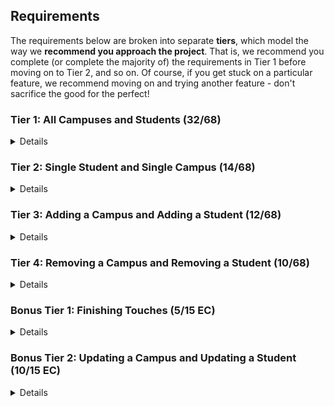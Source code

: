 ## Requirements

The requirements below are broken into separate **tiers**, which model the way we **recommend you approach the project**. That is, we recommend you complete (or complete the majority of) the requirements in Tier 1 before moving on to Tier 2, and so on. Of course, if you get stuck on a particular feature, we recommend moving on and trying another feature - don't sacrifice the good for the perfect!

### Tier 1: All Campuses and Students (32/68)

<details>

#### Frontend

- [x] Write a campuses sub-reducer to manage campuses in your Redux store
- [x] Write a students sub-reducer to manage students in your Redux store
- [x] Write a component to display a list of all campuses (at least their names and images)
- [x] Write a component to display a list of all students (at least their names)
- [x] Display the all-campuses component when the url matches `/campuses`
- [x] Display the all-students component when the url matches `/students`
- [x] Add a links to the navbar that can be used to navigate to the all-campuses view and the all-students view

#### Backend

- [x] Write a route to serve up all students
- [x] Write a route to serve up all campuses

- [x] Write a `campuses` model with the following information:
  - [x] name - not empty or null
  - [x] imageUrl - with a default value
  - [x] address - not empty or null
  - [x] description - extremely large text
- [x] Write a `students` model with the following information:
  - [x] firstName - not empty or null
  - [x] lastName - not empty or null
  - [x] email - not empty or null; must be a valid email
  - [x] imageUrl - with a default value
  - [x] gpa - decimal between 0.0 and 4.0
- [x] Students may be associated with at most one campus. Likewise, campuses may be associated with many students

#### Seed

- [x] Running the seed file creates campuses and students for demonstration purposes

#### Testing

- [x] React (AllCampuses): renders "No Campuses" if passed an empty array of campuses
- [x] React (AllStudents): renders "No Students" if passed an empty array of students
- [x] Redux (campuses): returns the initial state by default
- [x] Redux (students): returns the initial state by default
- [x] Express: GET /api/students responds with all students
- [x] Sequelize (Campus): requires name and address
- [x] Sequelize (Student): email must be a valid email
- [x] Navigation: navbar to navigate to home, campuses, students
- [x] Seed file: creates exactly one campus that has no students
- [x] Seed file: creates exactly one student that is not enrolled in a campus

Congrats! You have completed your first vertical slice! Make sure to `commit -m "Feature: Get All Campuses and Students"` before moving on (see RUBRIC.md - points are awarded/deducted for a proper git workflow)!

</details>

### Tier 2: Single Student and Single Campus (14/68)

<details>

#### Frontend

- [x] Write a component to display a single campus with the following information:
  - [x] The campus's name, image, address and description
  - [x] A list of the names of all students in that campus (or a helpful message if it doesn't have any students)
- [x] Display the appropriate campus's info when the url matches `/campuses/:campusId`
- [x] Clicking on a campus from the all-campuses view should navigate to show that campus in the single-campus view

- [x] Write a component to display a single student with the following information:
  - [x] The student's full name, email, image, and gpa
  - [x] The name of their campus (or a helpful message if they don't have one)
- [x] Display the appropriate student when the url matches `/students/:studentId`
- [x] Clicking on a student from the all-students view should navigate to show that student in the single-student view

- [x] Clicking on the name of a student in the single-campus view should navigate to show that student in the single-student view
- [x] Clicking on the name of a campus in the single-student view should navigate to show that campus in the single-campus view

#### Backend

- [x] Write a route to serve up a single campus (based on its id), _including that campuses' students_
- [x] Write a route to serve up a single student (based on their id), _including that student's campus_

Congrats! You have completed your second vertical slice! Make sure to `commit -m "Feature: Get Single Campus and Student"` before moving on (see RUBRIC.md - points are awarded/deducted for a proper git workflow)!

</details>

### Tier 3: Adding a Campus and Adding a Student (12/68)

<details>

#### Frontend

- [x] Write a component to display a form for adding a new campus that contains inputs for _at least_ the name and address.
- [x] Display this component EITHER as part of the all-campuses view, or as its own view
- [x] Submitting the form with a valid name/address should:

  - [x] Make an AJAX request that causes the new campus to be persisted in the database
  - [x] Add the new campus to the list of campuses without needing to refresh the page

- [x] Write a component to display a form for adding a new student that contains inputs for _at least_ first name, last name and email
- [x] Display this component EITHER as part of the all-students view, or as its own view
- [x] Submitting the form with a valid first name/last name/email should:
  - [x] Make an AJAX request that causes the new student to be persisted in the database
  - [x] Add the new student to the list of students without needing to refresh the page

#### Backend

- [x] Write a route to add a new campus
- [x] Write a route to add a new student

Congrats! You have completed your third vertical slice! Make sure to `commit -m "Feature: Add Campus and Student"` before moving on (see RUBRIC.md - points are awarded/deducted for a proper git workflow)!

</details>

### Tier 4: Removing a Campus and Removing a Student (10/68)

<details>

#### Frontend

- [x] In the all-campuses view, include an `X` button next to each campus
- [x] Clicking the `X` button should:

  - [x] Make an AJAX request that causes that campus to be removed from database
  - [x] Remove the campus from the list of campuses without needing to refresh the page

- [x] In the all-students view, include an `X` button next to each student
- [x] Clicking the `X` button should:
  - [x] Make an AJAX request that causes that student to be removed from database
  - [x] Remove the student from the list of students without needing to refresh the page

#### Backend

- [x] Write a route to remove a campus (based on its id)
- [x] Write a route to remove a student (based on their id)

  Congrats! You have completed your fourth vertical slice! Make sure to `commit -m "Feature: Remove Campus and Student"` before moving on (see RUBRIC.md - points are awarded/deducted for a proper git workflow)!

</details>

### Bonus Tier 1: Finishing Touches (5/15 EC)

<details>

- [x] If a user attempts to add a new student or campus without a required field, a helpful message should be displayed
- [x] If a user attempts to access a page that doesn't exist (ex. `/cafeteria`), a helpful "not found" message should be displayed
- [x] If a user attempts to view a student/campus that doesn't exist, a helpful message should be displayed
- [x] Whenever a component needs to wait for data to load from the server, a "loading" message should be displayed until the data is available
- [x] Overall, the app is spectacularly styled and visually stunning

</details>

### Bonus Tier 2: Updating a Campus and Updating a Student (10/15 EC)

<details>

#### Frontend

- [ ] Write a component to display a form updating _at least_ a campus's name and address
- [ ] Display this component as part of the single-campus view
- Submitting the form with a valid name/address should:

  - [x] Make an AJAX request that causes that campus to be updated in the database
  - [x] Update the campus in the current view without needing to refresh the page

- [ ] Write a component to display a form updating _at least_ a student's first and last names, and email
- [ ] Display this component as part of the single-student view
- Submitting the form with a valid name/address should:

  - [x] Make an AJAX request that causes that student to be updated in the database
  - [x] Update the student in the current view without needing to refresh the page

#### Backend

- [x] Write a route to update an existing campus
- [x] Write a route to update an existing student

</details>
